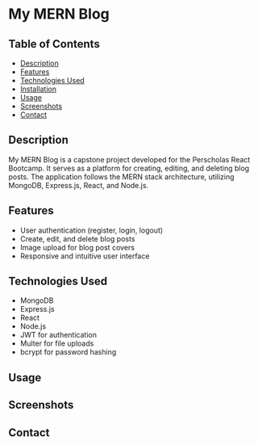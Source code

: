 # My MERN Blog

## Table of Contents
- [Description](#description)
- [Features](#features)
- [Technologies Used](#technologies-used)
- [Installation](#installation)
- [Usage](#usage)
- [Screenshots](#screenshots)
- [Contact](#contact)

## Description
My MERN Blog is a capstone project developed for the Perscholas React Bootcamp. It serves as a platform for creating, editing, and deleting blog posts. The application follows the MERN stack architecture, utilizing MongoDB, Express.js, React, and Node.js.

## Features
- User authentication (register, login, logout)
- Create, edit, and delete blog posts
- Image upload for blog post covers
- Responsive and intuitive user interface

## Technologies Used
- MongoDB
- Express.js
- React
- Node.js
- JWT for authentication
- Multer for file uploads
- bcrypt for password hashing

## Usage

## Screenshots

## Contact
